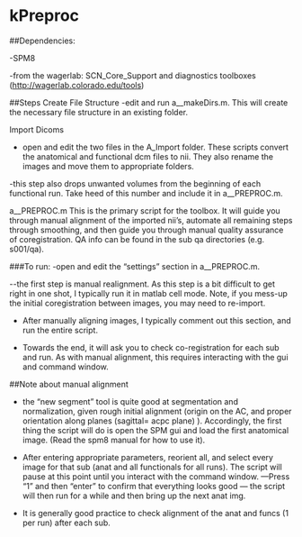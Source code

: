 # kPreproc

##Dependencies:

-SPM8

-from the wagerlab: SCN_Core_Support and diagnostics toolboxes (http://wagerlab.colorado.edu/tools)


##Steps
Create File Structure
-edit and run a__makeDirs.m. This will create the necessary file structure in an existing folder.

Import Dicoms
- open and edit the two files in the A_Import folder. These scripts convert the anatomical and functional dcm files to nii. They also rename the images and move them to appropriate folders. 

-this step also drops unwanted volumes from the beginning of each functional run. Take heed of this number and include it in a__PREPROC.m. 

a__PREPROC.m
This is the primary script for the toolbox. It will guide you through manual alignment of the imported nii’s, automate all remaining steps through smoothing, and then guide you through manual quality assurance of coregistration. QA info can be found in the sub qa directories (e.g. s001/qa).

###To run:
-open and edit the “settings” section in a__PREPROC.m.  

--the first step is manual realignment. As this step is a bit difficult to get right in one shot, I typically run it in matlab cell mode. Note, if you mess-up the initial coregistration between  images, you may need to re-import.

- After manually aligning images, I typically comment out this section, and run the entire script. 

- Towards the end, it will ask you to check co-registration for each sub and run. As with manual alignment, this requires interacting with the gui and command window.

##Note about manual alignment
- the “new segment” tool is quite good at segmentation and normalization, given rough initial alignment (origin on the AC, and proper orientation along planes (sagittal= acpc plane) ). Accordingly, the first thing the script will do is open the SPM gui and load the first anatomical image. (Read the spm8 manual for how to use it). 

- After entering appropriate parameters, reorient all, and select every image for that sub (anat and all functionals for all runs). The script will pause at this point until you interact with the command window.  —Press “1” and then “enter” to confirm that everything looks good — the script will then run for a while and then bring up the next anat img.

- It is generally good practice to check alignment of the anat and funcs (1 per run) after each sub.


